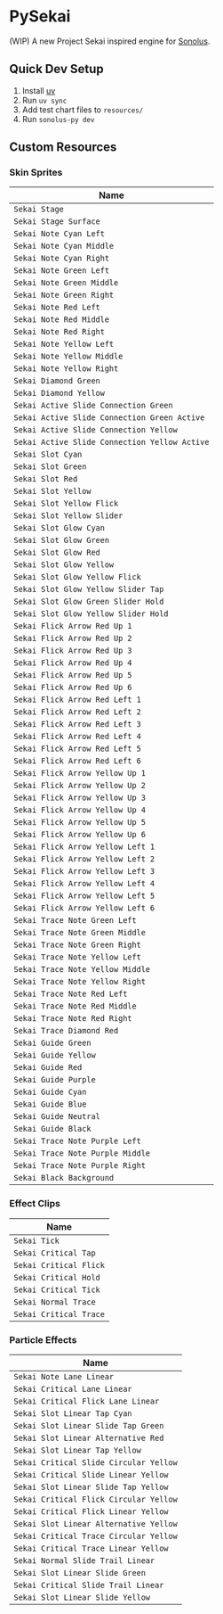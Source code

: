 # PySekai

(WIP) A new Project Sekai inspired engine for [Sonolus](https://sonolus.com).

## Quick Dev Setup
1. Install [uv](https://docs.astral.sh/uv/)
2. Run `uv sync`
3. Add test chart files to `resources/`
4. Run `sonolus-py dev`

## Custom Resources

### Skin Sprites

| Name                                          |
| --------------------------------------------- |
| `Sekai Stage`                                 |
| `Sekai Stage Surface`                         |
| `Sekai Note Cyan Left`                        |
| `Sekai Note Cyan Middle`                      |
| `Sekai Note Cyan Right`                       |
| `Sekai Note Green Left`                       |
| `Sekai Note Green Middle`                     |
| `Sekai Note Green Right`                      |
| `Sekai Note Red Left`                         |
| `Sekai Note Red Middle`                       |
| `Sekai Note Red Right`                        |
| `Sekai Note Yellow Left`                      |
| `Sekai Note Yellow Middle`                    |
| `Sekai Note Yellow Right`                     |
| `Sekai Diamond Green`                         |
| `Sekai Diamond Yellow`                        |
| `Sekai Active Slide Connection Green`         |
| `Sekai Active Slide Connection Green Active`  |
| `Sekai Active Slide Connection Yellow`        |
| `Sekai Active Slide Connection Yellow Active` |
| `Sekai Slot Cyan`                             |
| `Sekai Slot Green`                            |
| `Sekai Slot Red`                              |
| `Sekai Slot Yellow`                           |
| `Sekai Slot Yellow Flick`                     |
| `Sekai Slot Yellow Slider`                    |
| `Sekai Slot Glow Cyan`                        |
| `Sekai Slot Glow Green`                       |
| `Sekai Slot Glow Red`                         |
| `Sekai Slot Glow Yellow`                      |
| `Sekai Slot Glow Yellow Flick`                |
| `Sekai Slot Glow Yellow Slider Tap`           |
| `Sekai Slot Glow Green Slider Hold`           |
| `Sekai Slot Glow Yellow Slider Hold`          |
| `Sekai Flick Arrow Red Up 1`                  |
| `Sekai Flick Arrow Red Up 2`                  |
| `Sekai Flick Arrow Red Up 3`                  |
| `Sekai Flick Arrow Red Up 4`                  |
| `Sekai Flick Arrow Red Up 5`                  |
| `Sekai Flick Arrow Red Up 6`                  |
| `Sekai Flick Arrow Red Left 1`                |
| `Sekai Flick Arrow Red Left 2`                |
| `Sekai Flick Arrow Red Left 3`                |
| `Sekai Flick Arrow Red Left 4`                |
| `Sekai Flick Arrow Red Left 5`                |
| `Sekai Flick Arrow Red Left 6`                |
| `Sekai Flick Arrow Yellow Up 1`               |
| `Sekai Flick Arrow Yellow Up 2`               |
| `Sekai Flick Arrow Yellow Up 3`               |
| `Sekai Flick Arrow Yellow Up 4`               |
| `Sekai Flick Arrow Yellow Up 5`               |
| `Sekai Flick Arrow Yellow Up 6`               |
| `Sekai Flick Arrow Yellow Left 1`             |
| `Sekai Flick Arrow Yellow Left 2`             |
| `Sekai Flick Arrow Yellow Left 3`             |
| `Sekai Flick Arrow Yellow Left 4`             |
| `Sekai Flick Arrow Yellow Left 5`             |
| `Sekai Flick Arrow Yellow Left 6`             |
| `Sekai Trace Note Green Left`                 |
| `Sekai Trace Note Green Middle`               |
| `Sekai Trace Note Green Right`                |
| `Sekai Trace Note Yellow Left`                |
| `Sekai Trace Note Yellow Middle`              |
| `Sekai Trace Note Yellow Right`               |
| `Sekai Trace Note Red Left`                   |
| `Sekai Trace Note Red Middle`                 |
| `Sekai Trace Note Red Right`                  |
| `Sekai Trace Diamond Red`                     |
| `Sekai Guide Green`                           |
| `Sekai Guide Yellow`                          |
| `Sekai Guide Red`                             |
| `Sekai Guide Purple`                          |
| `Sekai Guide Cyan`                            |
| `Sekai Guide Blue`                            |
| `Sekai Guide Neutral`                         |
| `Sekai Guide Black`                           |
| `Sekai Trace Note Purple Left`                |
| `Sekai Trace Note Purple Middle`              |
| `Sekai Trace Note Purple Right`               |
| `Sekai Black Background`                      |

### Effect Clips

| Name                   |
| ---------------------- |
| `Sekai Tick`           |
| `Sekai Critical Tap`   |
| `Sekai Critical Flick` |
| `Sekai Critical Hold`  |
| `Sekai Critical Tick`  |
| `Sekai Normal Trace`   |
| `Sekai Critical Trace` |

### Particle Effects

| Name                                     |
| ---------------------------------------- |
| `Sekai Note Lane Linear`                 |
| `Sekai Critical Lane Linear`             |
| `Sekai Critical Flick Lane Linear`       |
| `Sekai Slot Linear Tap Cyan`             |
| `Sekai Slot Linear Slide Tap Green`      |
| `Sekai Slot Linear Alternative Red`      |
| `Sekai Slot Linear Tap Yellow`           |
| `Sekai Critical Slide Circular Yellow`   |
| `Sekai Critical Slide Linear Yellow`     |
| `Sekai Slot Linear Slide Tap Yellow`     |
| `Sekai Critical Flick Circular Yellow`   |
| `Sekai Critical Flick Linear Yellow`     |
| `Sekai Slot Linear Alternative Yellow`   |
| `Sekai Critical Trace Circular Yellow`   |
| `Sekai Critical Trace Linear Yellow`     |
| `Sekai Normal Slide Trail Linear`        |
| `Sekai Slot Linear Slide Green`          |
| `Sekai Critical Slide Trail Linear`      |
| `Sekai Slot Linear Slide Yellow`         |
